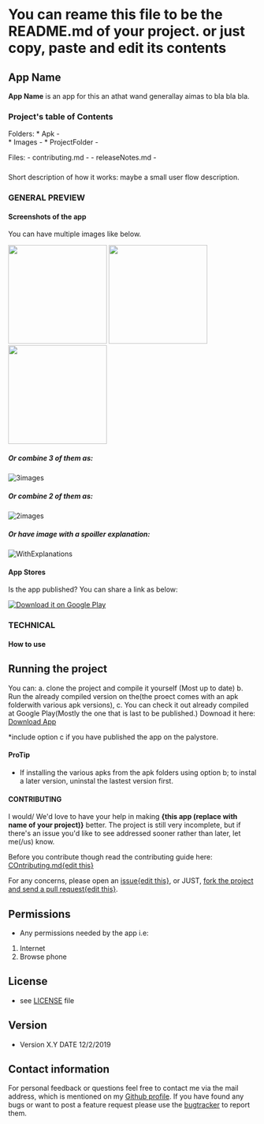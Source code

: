 # You can reame this file to be the README.md of your project. or just copy, paste and edit its contents

## App Name 

**App Name** is an app for this an athat wand generallay aimas to bla bla bla.

### Project's table of Contents

Folders:
    * Apk -  
    * Images - 
    * ProjectFolder - 

Files:
    - contributing.md - 
    - releaseNotes.md - 



###
Short description of how it works: maybe a small user flow description.

### GENERAL PREVIEW
#### Screenshots of the app
You can have multiple images like below.

<img src="https://raw.githubusercontent.com/tamzi/ReadMe-MasterTemplates/master/android/images/1.jpg" width="200">
<img src="https://raw.githubusercontent.com/tamzi/ReadMe-MasterTemplates/master/android/images/2.jpg" width="200">
<img src="https://raw.githubusercontent.com/tamzi/ReadMe-MasterTemplates/master/android/images/3.jpg" width="200">

##### Or combine 3 of them as:
![3images](https://raw.githubusercontent.com/tamzi/ReadMe-MasterTemplates/master/android/images/3screens.jpg)

##### Or combine 2 of them as:
![2images](https://raw.githubusercontent.com/tamzi/ReadMe-MasterTemplates/master/android/images/2In1Mix.jpg)

##### Or have image with a spoiller explanation:
![WithExplanations](https://raw.githubusercontent.com/tamzi/ReadMe-MasterTemplates/master/android/images/withexplanations.jpg)


#### App Stores
Is the app published? You can share a link as below:

[![Download it on Google Play](https://raw.githubusercontent.com/tamzi/ReadMe-MasterTemplates/master/android/images/gplay.png)](https://play.google.com/store/apps/details?id=com.package.path)


### TECHNICAL


#### How to use




## Running the project

You can:
    a. clone the project and compile it yourself (Most up to date)
    b. Run the already compiled version on the(the proect comes with an apk folderwith various apk versions), 
    c. You can check it out already compiled at Google Play(Mostly the one that is last to be published.)
        Downoad it here: [Download App](https://play.google.com/store/apps/details?id=com.package.path)


*include option c if you have published the app on the palystore.

#### ProTip
- If installing the various apks from the apk folders using option b; to instal a later version, uninstal the lastest version first.





#### CONTRIBUTING

I would/ We'd love to have your help in making  **{this app (replace with name of your project)}** better. The project is still very incomplete, but if there's an issue you'd like to see addressed sooner rather than later, let me(/us) know. 

Before you contribute though read the contributing guide here: [COntributing.md{edit this}](https://github.com/YourUserNameHere/ProjectName/contributing.md)

For any concerns, please open an [issue{edit this}](https://github.com/YourUserNameHere/ProjectName/issues), or JUST, [fork the project and send a pull request{edit this}](https://github.com/YourUserNameHere/ProjectName/pulls). 

## Permissions
* Any permissions needed by the app i.e:

1. Internet
2. Browse phone

## License 
* see [LICENSE](https://github.com/YourUserNameHere/ProjectName/LICENSE.md) file

## Version 
* Version X.Y  DATE 12/2/2019



## Contact information

For personal feedback or questions feel free to contact me via the mail address, which is mentioned on my [Github profile](https://github.com/michael-rapp). If you have found any bugs or want to post a feature request please use the [bugtracker](https://github.com/michael-rapp/ChromeLikeTabSwitcher/issues) to report them.

